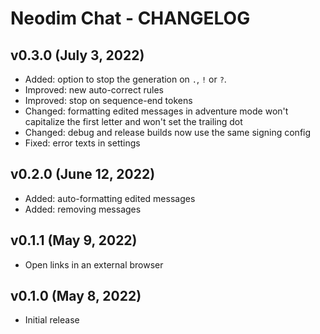 # Neodim Chat - CHANGELOG


## v0.3.0 (July 3, 2022)

- Added: option to stop the generation on `.`, `!` or `?`.
- Improved: new auto-correct rules
- Improved: stop on sequence-end tokens
- Changed: formatting edited messages in adventure mode
  won't capitalize the first letter and won't set the trailing dot
- Changed: debug and release builds now use the same signing config
- Fixed: error texts in settings


## v0.2.0 (June 12, 2022)

- Added: auto-formatting edited messages
- Added: removing messages


## v0.1.1 (May 9, 2022)

- Open links in an external browser


## v0.1.0 (May 8, 2022)

- Initial release
